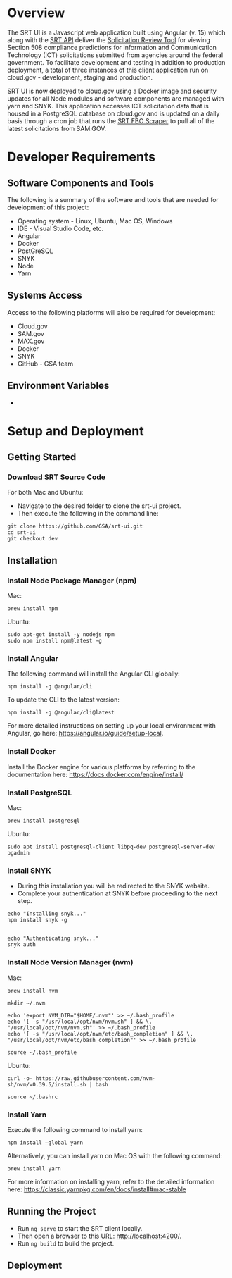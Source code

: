 # Overview 
The SRT UI is a Javascript web application built using Angular (v. 15) which along with the [SRT API](https://github.com/GSA/srt-api) deliver the [Solicitation Review Tool](https://srt.app.cloud.gov/auth) for viewing Section 508 compliance predictions for Information and Communication Technology (ICT) solicitations submitted from agencies around the federal government. To facilitate development and testing in addition to production deployment, a total of three instances of this client application run on cloud.gov - development, staging and production. 

SRT UI is now deployed to cloud.gov using a Docker image and security updates for all Node modules and software components are managed with yarn and SNYK. This application accesses ICT solicitation data that is housed in a PostgreSQL database on cloud.gov and is updated on a daily basis through a cron job that runs the [SRT FBO Scraper](https://github.com/GSA/srt-fbo-scraper) to pull all of the latest solicitations from SAM.GOV. 

# Developer Requirements 
## Software Components and Tools 
The following is a summary of the software and tools that are needed for development of this project: 
* Operating system - Linux, Ubuntu, Mac OS, Windows 
* IDE - Visual Studio Code, etc. 
* Angular 
* Docker 
* PostGreSQL
* SNYK 
* Node 
* Yarn 
## Systems Access 
Access to the following platforms will also be required for development: 
* Cloud.gov 
* SAM.gov 
* MAX.gov 
* Docker 
* SNYK 
* GitHub - GSA team 
## Environment Variables 
* 
# Setup and Deployment  
## Getting Started
### Download SRT Source Code 
For both Mac and Ubuntu: 
* Navigate to the desired folder to clone the srt-ui project. 
* Then execute the following in the command line: 
```
git clone https://github.com/GSA/srt-ui.git
cd srt-ui
git checkout dev
```
## Installation 
### Install Node Package Manager (npm)
Mac:
```
brew install npm
```
Ubuntu:
```
sudo apt-get install -y nodejs npm
sudo npm install npm@latest -g
```
### Install Angular  
The following command will install the Angular CLI globally: 
```
npm install -g @angular/cli
```

To update the CLI to the latest version: 
```
npm install -g @angular/cli@latest 
```
For more detailed instructions on setting up your local environment with Angular, go here: <https://angular.io/guide/setup-local>. 
### Install Docker
Install the Docker engine for various platforms by referring to the documentation here: <https://docs.docker.com/engine/install/> 
### Install PostgreSQL
Mac:
```
brew install postgresql
```

Ubuntu:
```
sudo apt install postgresql-client libpq-dev postgresql-server-dev pgadmin
```
### Install SNYK
* During this installation you will be redirected to the SNYK website.
* Complete your authentication at SNYK before proceeding to the next step.
```
echo "Installing snyk..."
npm install snyk -g


echo "Authenticating snyk..."
snyk auth
```
### Install Node Version Manager (nvm)
Mac:
```
brew install nvm

mkdir ~/.nvm

echo 'export NVM_DIR="$HOME/.nvm"' >> ~/.bash_profile
echo '[ -s "/usr/local/opt/nvm/nvm.sh" ] && \. "/usr/local/opt/nvm/nvm.sh"' >> ~/.bash_profile
echo '[ -s "/usr/local/opt/nvm/etc/bash_completion" ] && \. "/usr/local/opt/nvm/etc/bash_completion"' >> ~/.bash_profile

source ~/.bash_profile
```
Ubuntu:
```
curl -o- https://raw.githubusercontent.com/nvm-sh/nvm/v0.39.5/install.sh | bash

source ~/.bashrc
```
### Install Yarn 
Execute the following command to install yarn: 
```
npm install –global yarn
```
Alternatively, you can install yarn on Mac OS with the following command: 
```
brew install yarn
```
For more information on installing yarn, refer to the detailed information here: <https://classic.yarnpkg.com/en/docs/install#mac-stable>

## Running the Project 
* Run `ng serve` to start the SRT client locally. 
* Then open a browser to this URL: <http://localhost:4200/>. 
* Run `ng build` to build the project. 
## Deployment 
